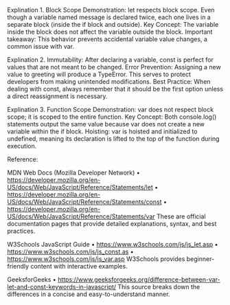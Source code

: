 Explination 1.
Block Scope Demonstration: let respects block scope. Even though a variable named message is declared twice, each one lives in a separate block (inside the if block and outside).
Key Concept: The variable inside the block does not affect the variable outside the block.
Important takeaway: This behavior prevents accidental variable value changes, a common issue with var.

Explination 2.
Immutability: After declaring a variable, const is perfect for values that are not meant to be changed.
Error Prevention: Assigning a new value to greeting will produce a TypeError. This serves to protect developers from making unintended modifications.
Best Practice: When dealing with const, always remember that it should be the first option unless a direct reassignment is necessary.

Explination 3.
Function Scope Demonstration: var does not respect block scope; it is scoped to the entire function.
Key Concept: Both console.log() statements output the same value because var does not create a new variable within the if block.
Hoisting: var is hoisted and initialized to undefined, meaning its declaration is lifted to the top of the function during execution.

Reference:

MDN Web Docs (Mozilla Developer Network)
• https://developer.mozilla.org/en-US/docs/Web/JavaScript/Reference/Statements/let
• https://developer.mozilla.org/en-US/docs/Web/JavaScript/Reference/Statements/const
• https://developer.mozilla.org/en-US/docs/Web/JavaScript/Reference/Statements/var
These are official documentation pages that provide detailed explanations, syntax, and best practices.

W3Schools JavaScript Guide
• https://www.w3schools.com/js/js_let.asp
• https://www.w3schools.com/js/js_const.as
• https://www.w3schools.com/js/js_var.asp
W3Schools provides beginner-friendly content with interactive examples.

GeeksforGeeks
• https://www.geeksforgeeks.org/difference-between-var-let-and-const-keywords-in-javascript/
This source breaks down the differences in a concise and easy-to-understand manner.


